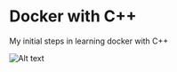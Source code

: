 # Docker with C++
My initial steps in learning docker with C++

![Alt text](https://miro.medium.com/max/3840/1*8GFK6AyroOE_7mX9jTrS9A.png "Docker With Go :smiley:")